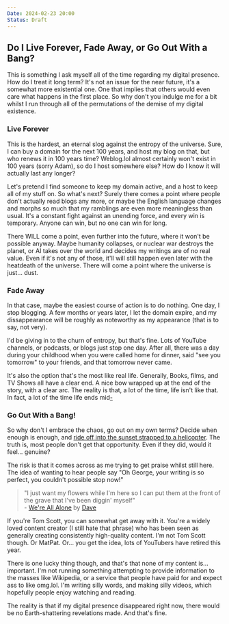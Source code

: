 ```yaml
---
Date: 2024-02-23 20:00
Status: Draft
---
```


## Do I Live Forever, Fade Away, or Go Out With a Bang?
This is something I ask myself all of the time regarding my digital presence. How do I treat it long term? It's not an issue for the near future, it's a somewhat more existential one. One that implies that others would even care what happens in the first place. So why don't you indulge me for a bit whilst I run through all of the permutations of the demise of my digital existence.

### Live Forever
This is the hardest, an eternal slog against the entropy of the universe. Sure, I can buy a domain for the next 100 years, and host my blog on that, but who renews it in 100 years time? Weblog.lol almost certainly won't exist in 100 years (sorry Adam), so do I host somewhere else? How do I know it will actually last any longer?

Let's pretend I find someone to keep my domain active, and a host to keep all of my stuff on. So what's next? Surely there comes a point where people don't actually read blogs any more, or maybe the English language changes and morphs so much that my ramblings are even more meaningless than usual. It's a constant fight against an unending force, and every win is temporary. Anyone can win, but no one can win for long.

There WILL come a point, even further into the future, where it won't be possible anyway. Maybe humanity collapses, or nuclear war destroys the planet, or AI takes over the world and decides my writings are of no real value. Even if it's not any of those, it'll will still happen even later with the heatdeath of the universe. There will come a point where the universe is just... dust.

### Fade Away
In that case, maybe the easiest course of action is to do nothing. One day, I stop blogging. A few months or years later, I let the domain expire, and my dissappearance will be roughly as noteworthy as my appearance (that is to say, not very).

I'd be giving in to the churn of entropy, but that's fine. Lots of YouTube channels, or podcasts, or blogs just stop one day. After all, there was a day during your childhood when you were called home for dinner, said "see you tomorrow" to your friends, and that tomorrow never came.

It's also the option that's the most like real life. Generally, Books, films, and TV Shows all have a clear end. A nice bow wrapped up at the end of the story, with a clear arc. The reality is that, a lot of the time, life isn't like that. In fact, a lot of the time life ends mid[-](https://www.publishersweekly.com/pw/by-topic/industry-news/tip-sheet/article/71912-12-books-that-end-mid-sentence.html)

### Go Out With a Bang!
So why don't I embrace the chaos, go out on my own terms? Decide when enough is enough, and [ride off into the sunset strapped to a helicopter](https://www.youtube.com/watch?v=7DKv5H5Frt0). The truth is, most people don't get that opportunity. Even if they did, would it feel... genuine? 

The risk is that it comes across as me trying to get praise whilst still here. The idea of wanting to hear people say "Oh George, your writing is so perfect, you couldn't possible stop now!"

> "I just want my flowers while I'm here so I can put them at the front of the grave that I've been diggin' myself"  
> \- [We're All Alone](https://song.link/y/DrLuMZoAcN8) by [Dave](https://www.wikiwand.com/en/Dave_(rapper))

If you're Tom Scott, you can somewhat get away with it. You're a widely loved content creator (I still hate that phrase) who has been seen as generally creating consistently high-quality content. I'm not Tom Scott though. Or MatPat. Or... you get the idea, lots of YouTubers have retired this year.

There is one lucky thing though, and that's that none of my content is... important. I'm not running something attempting to provide information to the masses like Wikipedia, or a service that people have paid for and expect ass to like omg.lol. I'm writing silly words, and making silly videos, which hopefully people enjoy watching and reading.

The reality is that if my digital presence disappeared right now, there would be no Earth-shattering revelations made. And that's fine.
